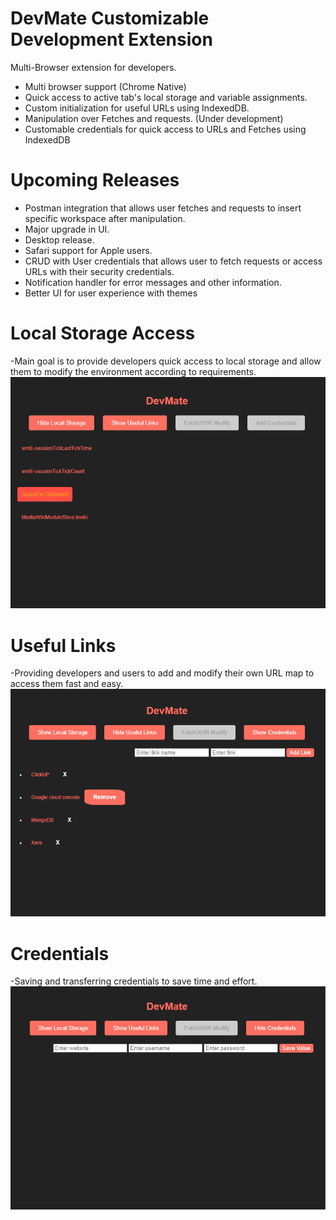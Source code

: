 # DevMate Customizable Development Extension
Multi-Browser extension for developers.
- Multi browser support (Chrome Native)
- Quick access to active tab's local storage and variable assignments.
- Custom initialization for useful URLs using IndexedDB.
- Manipulation over Fetches and requests. (Under development)
- Customable credentials for quick access to URLs and Fetches using IndexedDB


# Upcoming Releases
- Postman integration that allows user fetches and requests to insert specific workspace after manipulation.
- Major upgrade in UI.
- Desktop release.
- Safari support for Apple users.
- CRUD with User credentials that allows user to fetch requests or access URLs with their security credentials.
- Notification handler for error messages and other information.
- Better UI for user experience with themes

# Local Storage Access
-Main goal is to provide developers quick access to local storage and allow them to modify the environment according to requirements.
![preview](/assets/localstorage.png)

# Useful Links
-Providing developers and users to add and modify their own URL map to access them fast and easy.
![preview](/assets/usefullinks.png)

# Credentials
-Saving and transferring credentials to save time and effort.
![preview](/assets/creedentials.png)
